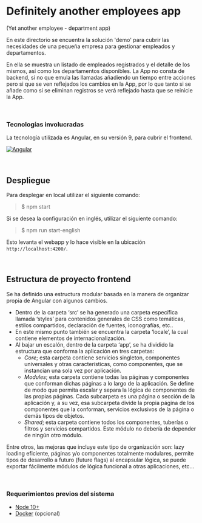 # Definitely another employees app
(Yet another employee - department app)

En este directorio se encuentra la solución 'demo' para cubrir las necesidades de una pequeña empresa para gestionar empleados y departamentos.

En ella se muestra un listado de empleados registrados y el detalle de los mismos, así como los departamentos disponibles. La App no consta de backend, si no que emula las llamadas añadiendo un tiempo entre acciones pero si que se ven reflejados los cambios en la App, por lo que tanto si se añade como si se eliminan registros se verá reflejado hasta que se reinicie la App.

<br>

### Tecnologías involucradas
La tecnología utilizada es Angular, en su versión 9, para cubrir el frontend.

[![Angular](https://angular.io/assets/images/logos/angular/logo-nav@2x.png)](https://angular.io)

<br>

## Despliegue
Para desplegar en local utilizar el siguiente comando:
> $ npm start

Si se desea la configuración en inglés, utilizar el siguiente comando:
> $ npm run start-english

Esto levanta el webapp y lo hace visible en la ubicación `http://localhost:4200/`.

<br>

## Estructura de proyecto frontend
Se ha definido una estructura modular basada en la manera de organizar propia de Angular con algunos cambios.
- Dentro de la carpeta ‘src’ se ha generado una carpeta específica llamada ‘styles’ para contenidos generales de CSS como temáticas, estilos compartidos, declaración de fuentes, iconografías, etc..
- En este mismo punto también se encuentra la carpeta ‘locale’, la cual contiene elementos de internacionalización.
- Al bajar un escalón, dentro de la carpeta ‘app’, se ha dividido la estructura que conforma la aplicación en tres carpetas:
  - <i>Core</i>; esta carpeta contiene servicios singleton, componentes universales y otras características, como componentes, que se instancian una sola vez por aplicación.
  - <i>Modules</i>; esta carpeta contiene todas las páginas y componentes que conforman dichas páginas a lo largo de la aplicación. Se define de modo que permita escalar y separa la lógica de componentes de las propias páginas. Cada subcarpeta es una página o sección de la aplicación y, a su vez, esa subcarpeta divide la propia página de los componentes que la conforman, servicios exclusivos de la página o demás tipos de objetos.
  - <i>Shared</i>; esta carpeta contiene todos los componentes, tuberías o filtros y servicios compartidos. Este módulo no debería de depender de ningún otro módulo.

Entre otros, las mejoras que incluye este tipo de organización son: lazy loading eficiente, páginas y/o componentes totalmente modulares, permite tipos de desarrollo a futuro (future flags) al encapsular lógica, se puede exportar fácilmente módulos de lógica funcional a otras aplicaciones, etc...

<br>

### Requerimientos previos del sistema
- [Node 10+](https://nodejs.org/en/)
- [Docker](https://www.docker.com/get-started) (opcional)